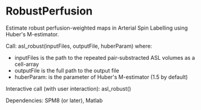 RobustPerfusion
===============
Estimate robust perfusion-weighted maps in Arterial Spin Labelling using Huber's M-estimator.


Call:
asl_robust(inputFiles, outputFile, huberParam)
where:
- inputFiles is the path to the repeated pair-substracted ASL volumes as a cell-array
- outputFile is the full path to the output file
- huberParam: is the parameter of Huber's M-estimator (1.5 by default)


Interactive call (with user interaction):
asl_robust()

Dependencies: SPM8 (or later), Matlab